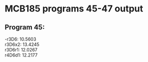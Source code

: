 # MCB185 programs 45-47 output
## Program 45:
-r3D6:  10.5603  
r3D6x2:  13.4245  
r3D6r1:  12.0267  
r4D6d1:  12.2177  



